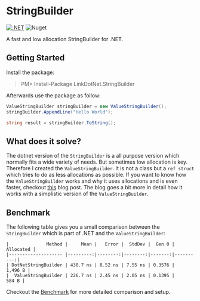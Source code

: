 # StringBuilder

[![.NET](https://github.com/linkdotnet/StringBuilder/actions/workflows/dotnet.yml/badge.svg)](https://github.com/linkdotnet/StringBuilder/actions/workflows/dotnet.yml)
![Nuget](https://img.shields.io/nuget/dt/LinkDotNet.StringBuilder)

A fast and low allocation StringBuilder for .NET.

## Getting Started
Install the package:
> PM> Install-Package LinkDotNet.StringBuilder

Afterwards use the package as follow:
```csharp
ValueStringBuilder stringBuilder = new ValueStringBuilder();
stringBuilder.AppendLine("Hello World");

string result = stringBuilder.ToString();
```

## What does it solve?
The dotnet version of the `StringBuilder` is a all purpose version which normally fits a wide variety of needs.
But sometimes low allocation is key. Therefore I created the `ValueStringBuilder`. It is not a class but a `ref struct` which tries to do as less allocations as possible.
If you want to know how the `ValueStringBuilder` works and why it uses allocations and is even faster, checkout [this](https://steven-giesel.com/blogPost/4cada9a7-c462-4133-ad7f-e8b671987896) blog post.
The blog goes a bit more in detail how it works with a simplistic version of the `ValueStringBuilder`.

## Benchmark
The following table gives you a small comparison between the `StringBuilder` which is part of .NET and the `ValueStringBuilder`:

```no-class
|              Method |     Mean |   Error |  StdDev |  Gen 0 | Allocated |
|-------------------- |---------:|--------:|--------:|-------:|----------:|
| DotNetStringBuilder | 430.7 ns | 8.52 ns | 7.55 ns | 0.3576 |   1,496 B |
|  ValueStringBuilder | 226.7 ns | 2.45 ns | 2.05 ns | 0.1395 |     584 B |
```

Checkout the [Benchmark](tests/LinkDotNet.StringBuilder.Benchmarks) for more detailed comparison and setup.